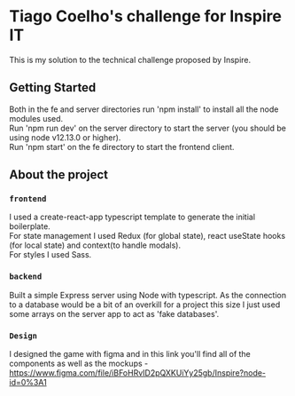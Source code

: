 # Tiago Coelho's challenge for Inspire IT

This is my solution to the technical challenge proposed by Inspire.

## Getting Started

Both in the fe and server directories run 'npm install' to install all the node modules used.\
Run 'npm run dev' on the server directory to start the server (you should be using node v12.13.0 or higher).\
Run 'npm start' on the fe directory to start the frontend client.

## About the project

### `frontend`

I used a create-react-app typescript template to generate the initial boilerplate.\
For state management I used Redux (for global state), react useState hooks (for local state) and context(to handle modals).\
For styles I used Sass.

### `backend`

Built a simple Express server using Node with typescript. As the connection to a database would be a bit of an overkill for a project this size I just used some arrays on the server app to act as 'fake databases'.

### `Design`

I designed the game with figma and in this link you'll find all of the components as well as the mockups - https://www.figma.com/file/iBFoHRvID2pQXKUiYy25gb/Inspire?node-id=0%3A1



